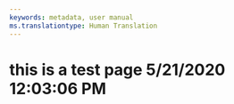 ```yaml
---
keywords: metadata, user manual
ms.translationtype: Human Translation
---
```

# this is a test page 5/21/2020 12:03:06 PM